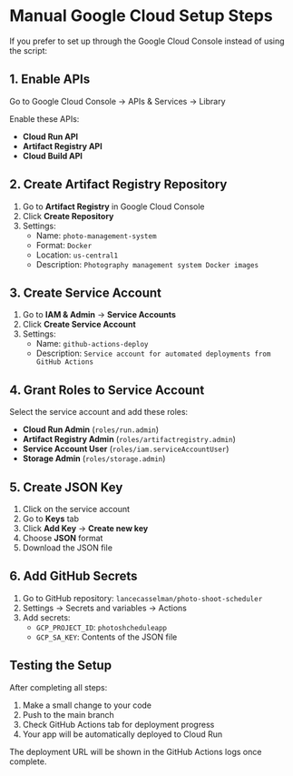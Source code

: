 # Manual Google Cloud Setup Steps

If you prefer to set up through the Google Cloud Console instead of using the script:

## 1. Enable APIs
Go to Google Cloud Console → APIs & Services → Library

Enable these APIs:
- **Cloud Run API**
- **Artifact Registry API** 
- **Cloud Build API**

## 2. Create Artifact Registry Repository
1. Go to **Artifact Registry** in Google Cloud Console
2. Click **Create Repository**
3. Settings:
   - Name: `photo-management-system`
   - Format: `Docker`
   - Location: `us-central1`
   - Description: `Photography management system Docker images`

## 3. Create Service Account
1. Go to **IAM & Admin** → **Service Accounts**
2. Click **Create Service Account**
3. Settings:
   - Name: `github-actions-deploy`
   - Description: `Service account for automated deployments from GitHub Actions`

## 4. Grant Roles to Service Account
Select the service account and add these roles:
- **Cloud Run Admin** (`roles/run.admin`)
- **Artifact Registry Admin** (`roles/artifactregistry.admin`)
- **Service Account User** (`roles/iam.serviceAccountUser`)
- **Storage Admin** (`roles/storage.admin`)

## 5. Create JSON Key
1. Click on the service account
2. Go to **Keys** tab
3. Click **Add Key** → **Create new key**
4. Choose **JSON** format
5. Download the JSON file

## 6. Add GitHub Secrets
1. Go to GitHub repository: `lancecasselman/photo-shoot-scheduler`
2. Settings → Secrets and variables → Actions
3. Add secrets:
   - `GCP_PROJECT_ID`: `photoshcheduleapp`
   - `GCP_SA_KEY`: Contents of the JSON file

## Testing the Setup
After completing all steps:
1. Make a small change to your code
2. Push to the main branch
3. Check GitHub Actions tab for deployment progress
4. Your app will be automatically deployed to Cloud Run

The deployment URL will be shown in the GitHub Actions logs once complete.